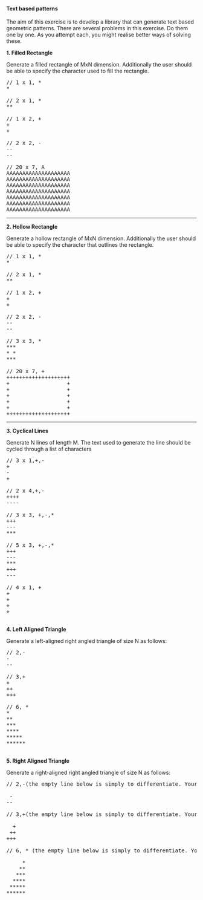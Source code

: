 #### Text based patterns

The aim of this exercise is to develop a library that can generate text based geometric patterns. There are several problems in this exercise. Do them one by one. As you attempt each, you might realise better ways of solving these.


**1. Filled Rectangle**

Generate a filled rectangle of MxN dimension. Additionally the user should be able to specify the character used to fill the rectangle.
<pre>
// 1 x 1, *
*

// 2 x 1, *
**

// 1 x 2, +
+
+

// 2 x 2, -
--
--

// 20 x 7, A
AAAAAAAAAAAAAAAAAAAA
AAAAAAAAAAAAAAAAAAAA
AAAAAAAAAAAAAAAAAAAA
AAAAAAAAAAAAAAAAAAAA
AAAAAAAAAAAAAAAAAAAA
AAAAAAAAAAAAAAAAAAAA
AAAAAAAAAAAAAAAAAAAA
</pre>

----

**2. Hollow Rectangle**

Generate a hollow rectangle of MxN dimension. Additionally the user should be able to specify the character that outlines the rectangle.

<pre>
// 1 x 1, *
*

// 2 x 1, *
**

// 1 x 2, +
+
+

// 2 x 2, -
--
--

// 3 x 3, *
***
* *
***

// 20 x 7, +
++++++++++++++++++++
+                  +
+                  +
+                  +
+                  +
+                  +
++++++++++++++++++++
</pre>
----

**3. Cyclical Lines**

Generate N lines of length M. The text used to generate the line should be cycled through a list of characters

<pre>
// 3 x 1,+,-
+
-
+

// 2 x 4,+,-
++++
----

// 3 x 3, +,-,*
+++
---
***

// 5 x 3, +,-,*
+++
---
***
+++
---

// 4 x 1, +
+
+
+
+

</pre>

**4. Left Aligned Triangle**

Generate a left-aligned right angled triangle of size N as follows:

<pre>
// 2,-
-
--

// 3,+
+
++
+++

// 6, *
*
**
***
****
*****
******

</pre>

**5. Right Aligned Triangle**

Generate a right-aligned right angled triangle of size N as follows:

<pre>
// 2,-(the empty line below is simply to differentiate. Your output should not contain it)

 -
--

// 3,+(the empty line below is simply to differentiate. Your output should not contain it)

  +
 ++
+++

// 6, * (the empty line below is simply to differentiate. Your output should not contain it)

     *
    **
   ***
  ****
 *****
******

</pre>
